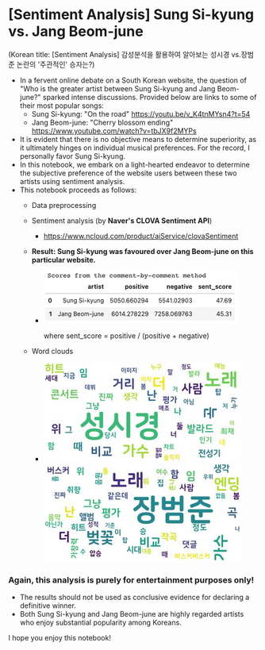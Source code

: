 # [Sentiment Analysis] Sung Si-kyung vs. Jang Beom-june

(Korean title: [Sentiment Analysis] 감성분석을 활용하여 알아보는 성시경 vs.장범준 논란의 '주관적인' 승자는?)

* In a fervent online debate on a South Korean website, the question of "Who is the greater artist between Sung Si-kyung and Jang Beom-june?" sparked intense discussions. Provided below are links to some of their most popular songs:
    * Sung Si-kyung: "On the road" https://youtu.be/v_K4tnMYsn4?t=54
    * Jang Beom-june: "Cherry blossom ending" https://www.youtube.com/watch?v=tbJX9f2MYPs
* It is evident that there is no objective means to determine superiority, as it ultimately hinges on individual musical preferences. For the record, I personally favor Sung Si-kyung.
* In this notebook, we embark on a light-hearted endeavor to determine the subjective preference of the website users between these two artists using sentiment analysis. 
* This notebook proceeds as follows:
    * Data preprocessing
    * Sentiment analysis (by **Naver's CLOVA Sentiment API**)
        * https://www.ncloud.com/product/aiService/clovaSentiment

    * **Result: Sung Si-kyung was favoured over Jang Beom-june on this particular website.** 

        * ![Result](./outputs/D12_result_c_by_c.png)

          where sent_score = positive / (positive + negative)
        
    * Word clouds
        * ![Sung's word cloud](./outputs/D12_sung_wordcloud.jpg) ![Jang's word cloud](./outputs/D12_jang_wordcloud.jpg) 

### **Again, this analysis is purely for entertainment purposes only!** 
* The results should not be used as conclusive evidence for declaring a definitive winner. 
* Both Sung Si-kyung and Jang Beom-june are highly regarded artists who enjoy substantial popularity among Koreans.
    
I hope you enjoy this notebook!
